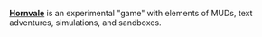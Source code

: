 [**Hornvale**](https://github.com/hornvale/hornvale) is an experimental "game" with elements of MUDs, text adventures, simulations, and sandboxes.
